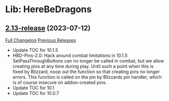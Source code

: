 # Lib: HereBeDragons

## [2.13-release](https://github.com/Nevcairiel/HereBeDragons/tree/2.13-release) (2023-07-12)
[Full Changelog](https://github.com/Nevcairiel/HereBeDragons/compare/2.12-release...2.13-release) [Previous Releases](https://github.com/Nevcairiel/HereBeDragons/releases)

- Update TOC for 10.1.5
- HBD-Pins-2.0: Hack around combat limitations in 10.1.5
    SetPassThroughButtons can no longer be called in combat, but we allow
    creating pins at any time during play. Until such a point when this is
    fixed by Blizzard, noop out the function so that creating pins no longer
    errors.
    This function is called on the pin by Blizzards pin handler, which is of
    course insecure on addon-created pins.
- Update TOC for 10.1
- Update TOC for 10.0.7
